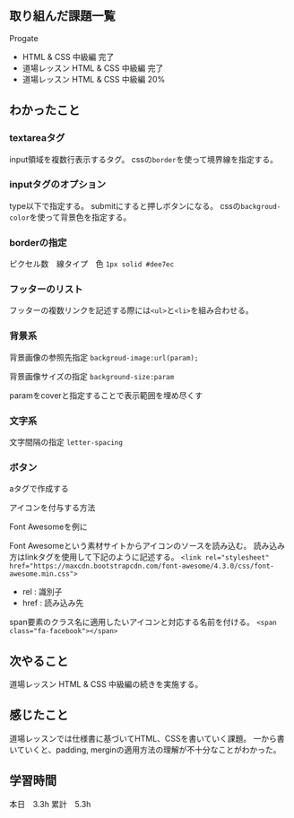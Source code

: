 
## 取り組んだ課題一覧

Progate
- HTML & CSS 中級編 完了
- 道場レッスン HTML & CSS 中級編 完了
- 道場レッスン HTML & CSS 中級編 20%

## わかったこと

### textareaタグ

input領域を複数行表示するタグ。
cssの`border`を使って境界線を指定する。

### inputタグのオプション

type以下で指定する。
submitにすると押しボタンになる。
cssの`backgroud-color`を使って背景色を指定する。

### borderの指定

ピクセル数　線タイプ　色
`1px solid #dee7ec`

### フッターのリスト

フッターの複数リンクを記述する際には`<ul>`と`<li>`を組み合わせる。

### 背景系

背景画像の参照先指定
`backgroud-image:url(param);`

背景画像サイズの指定
`background-size:param`

paramをcoverと指定することで表示範囲を埋め尽くす

### 文字系

文字間隔の指定
`letter-spacing`

### ボタン

aタグで作成する

アイコンを付与する方法

Font Awesomeを例に

Font Awesomeという素材サイトからアイコンのソースを読み込む。
読み込み方はlinkタグを使用して下記のように記述する。
`<link rel="stylesheet" href="https://maxcdn.bootstrapcdn.com/font-awesome/4.3.0/css/font-awesome.min.css">`

- rel : 識別子
- href : 読み込み先

span要素のクラス名に適用したいアイコンと対応する名前を付ける。
`<span class="fa-facebook"></span>`

## 次やること

道場レッスン HTML & CSS 中級編の続きを実施する。

## 感じたこと

道場レッスンでは仕様書に基づいてHTML、CSSを書いていく課題。
一から書いていくと、padding, merginの適用方法の理解が不十分なことがわかった。

## 学習時間

本日　3.3h
累計　5.3h
